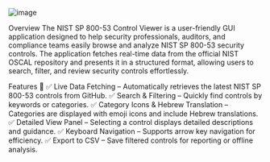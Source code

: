 ![image](https://github.com/user-attachments/assets/b55a78b5-8860-4912-b073-4dee49a9bd11)

Overview
The NIST SP 800-53 Control Viewer is a user-friendly GUI application designed to help security professionals, auditors, and compliance teams easily browse and analyze NIST SP 800-53 security controls. The application fetches real-time data from the official NIST OSCAL repository and presents it in a structured format, allowing users to search, filter, and review security controls effortlessly.

Features 🚀
✅ Live Data Fetching – Automatically retrieves the latest NIST SP 800-53 controls from GitHub.
✅ Search & Filtering – Quickly find controls by keywords or categories.
✅ Category Icons & Hebrew Translation – Categories are displayed with emoji icons and include Hebrew translations.
✅ Detailed View Panel – Selecting a control displays detailed descriptions and guidance.
✅ Keyboard Navigation – Supports arrow key navigation for efficiency.
✅ Export to CSV – Save filtered controls for reporting or offline analysis.

